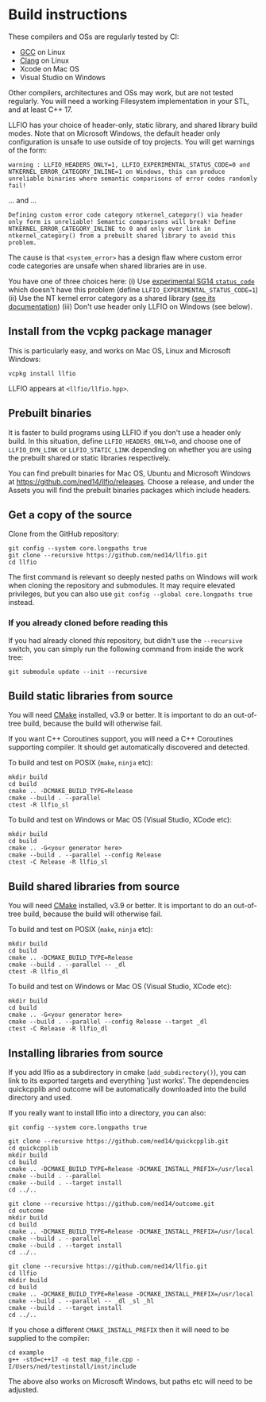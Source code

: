 # Build instructions

These compilers and OSs are regularly tested by CI:

- [GCC](https://gcc.gnu.org/) on Linux
- [Clang](https://clang.llvm.org/) on Linux
- Xcode on Mac OS
- Visual Studio on Windows

Other compilers, architectures and OSs may work, but are not tested regularly.
You will need a working Filesystem implementation in your STL, and at least C++ 17.

LLFIO has your choice of header-only, static library, and shared library build modes.
Note that on Microsoft Windows, the default header only configuration is unsafe
to use outside of toy projects. You will get warnings of the form:

~~~
warning : LLFIO_HEADERS_ONLY=1, LLFIO_EXPERIMENTAL_STATUS_CODE=0 and NTKERNEL_ERROR_CATEGORY_INLINE=1 on Windows, this can produce unreliable binaries where semantic comparisons of error codes randomly fail!
~~~

... and ...

~~~
Defining custom error code category ntkernel_category() via header only form is unreliable! Semantic comparisons will break! Define NTKERNEL_ERROR_CATEGORY_INLINE to 0 and only ever link in ntkernel_category() from a prebuilt shared library to avoid this problem.
~~~

The cause is that `<system_error>` has a design flaw where custom error code categories
are unsafe when shared libraries are in use.

You have one of three choices here: (i) Use [experimental SG14 `status_code`](https://wg21.link/P1028)
which doesn't have this problem (define `LLFIO_EXPERIMENTAL_STATUS_CODE=1`)
(ii) Use the NT kernel error category as a shared library ([see its
documentation](https://github.com/ned14/ntkernel-error-category)) (iii)
Don't use header only LLFIO on Windows (see below).


## Install from the vcpkg package manager

This is particularly easy, and works on Mac OS, Linux and Microsoft Windows:

```
vcpkg install llfio
```

LLFIO appears at `<llfio/llfio.hpp>`.

## Prebuilt binaries

It is faster to build programs using LLFIO if you don't use a header only build.
In this situation, define `LLFIO_HEADERS_ONLY=0`, and choose one of `LLFIO_DYN_LINK`
or `LLFIO_STATIC_LINK` depending on whether you are using the prebuilt shared or
static libraries respectively.

You can find prebuilt binaries for Mac OS, Ubuntu and Microsoft Windows at
https://github.com/ned14/llfio/releases. Choose a release, and under the Assets
you will find the prebuilt binaries packages which include headers.

## Get a copy of the source

Clone from the GitHub repository:

~~~
git config --system core.longpaths true
git clone --recursive https://github.com/ned14/llfio.git
cd llfio
~~~

The first command is relevant so deeply nested paths on Windows will work when
cloning the repository and submodules. It may require elevated privileges, but
you can also use `git config --global core.longpaths true` instead.

### If you already cloned before reading this

If you had already cloned _this_ repository, but didn't use the `--recursive`
switch, you can simply run the following command from inside the work tree:

~~~
git submodule update --init --recursive
~~~

## Build static libraries from source

You will need [CMake](https://cmake.org/) installed, v3.9 or better. It is important to do an out-of-tree build, because the build will otherwise fail.

If you want C++ Coroutines support, you will need a C++ Coroutines supporting compiler. It should get automatically discovered and detected.

To build and test on POSIX (`make`, `ninja` etc):

~~~
mkdir build
cd build
cmake .. -DCMAKE_BUILD_TYPE=Release
cmake --build . --parallel
ctest -R llfio_sl
~~~

To build and test on Windows or Mac OS (Visual Studio, XCode etc):

~~~
mkdir build
cd build
cmake .. -G<your generator here>
cmake --build . --parallel --config Release
ctest -C Release -R llfio_sl
~~~

## Build shared libraries from source

You will need [CMake](https://cmake.org/) installed, v3.9 or better. It is important to do an out-of-tree build, because the build will otherwise fail.

To build and test on POSIX (`make`, `ninja` etc):

~~~
mkdir build
cd build
cmake .. -DCMAKE_BUILD_TYPE=Release
cmake --build . --parallel -- _dl
ctest -R llfio_dl
~~~

To build and test on Windows or Mac OS (Visual Studio, XCode etc):

~~~
mkdir build
cd build
cmake .. -G<your generator here>
cmake --build . --parallel --config Release --target _dl
ctest -C Release -R llfio_dl
~~~

## Installing libraries from source

If you add llfio as a subdirectory in cmake (`add_subdirectory()`),
you can link to its exported targets and everything 'just works'. The
dependencies quickcpplib and outcome will be automatically downloaded
into the build directory and used.

If you really want to install llfio into a directory, you can also:

~~~
git config --system core.longpaths true

git clone --recursive https://github.com/ned14/quickcpplib.git
cd quickcpplib
mkdir build
cd build
cmake .. -DCMAKE_BUILD_TYPE=Release -DCMAKE_INSTALL_PREFIX=/usr/local
cmake --build . --parallel
cmake --build . --target install
cd ../..

git clone --recursive https://github.com/ned14/outcome.git
cd outcome
mkdir build
cd build
cmake .. -DCMAKE_BUILD_TYPE=Release -DCMAKE_INSTALL_PREFIX=/usr/local
cmake --build . --parallel
cmake --build . --target install
cd ../..

git clone --recursive https://github.com/ned14/llfio.git
cd llfio
mkdir build
cd build
cmake .. -DCMAKE_BUILD_TYPE=Release -DCMAKE_INSTALL_PREFIX=/usr/local
cmake --build . --parallel -- _dl _sl _hl
cmake --build . --target install
cd ../..
~~~

If you chose a different `CMAKE_INSTALL_PREFIX` then it will need
to be supplied to the compiler:

~~~
cd example
g++ -std=c++17 -o test map_file.cpp -I/Users/ned/testinstall/inst/include
~~~

The above also works on Microsoft Windows, but paths etc will need to
be adjusted.

